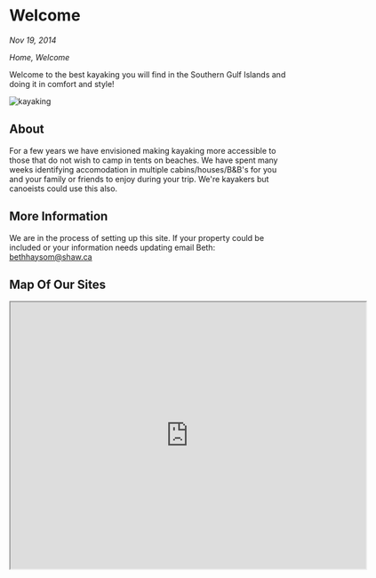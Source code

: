 # Welcome

*Nov 19, 2014*

*Home, Welcome*

Welcome to the best kayaking you will find in the Southern Gulf Islands and doing it in comfort and style!

![kayaking](https://kayakfriendly.com/img/12.jpg)

## About

For a few years we have envisioned making kayaking more accessible to those that do not wish to camp
in tents on beaches. We have spent many weeks identifying accomodation in multiple
cabins/houses/B&B's for you and your family or friends to enjoy during your trip. We're kayakers but canoeists could use this also.

## More Information

We are in the process of setting up this site. If your property could be included or your information needs updating email Beth:   bethhaysom@shaw.ca 

## Map Of Our Sites

<iframe src="https://www.google.com/maps/d/embed?mid=1cRm9rBLq9bzLeRG05hVeY_ndT23i-mi9" width="640" height="480"></iframe>

